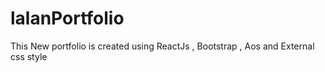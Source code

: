 # lalanPortfolio
This New portfolio is created using ReactJs , Bootstrap , Aos and External css style
